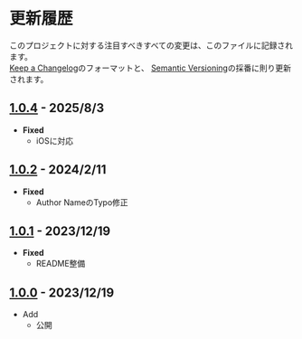 # 更新履歴

このプロジェクトに対する注目すべきすべての変更は、このファイルに記録されます。  
[Keep a Changelog](https://keepachangelog.com/en/1.0.0/)のフォーマットと、
[Semantic Versioning](https://semver.org/spec/v2.0.0.html)の採番に則り更新されます。  

## [1.0.4] - 2025/8/3

- **Fixed**
  - iOSに対応

## [1.0.2] - 2024/2/11

- **Fixed**
  - Author NameのTypo修正

## [1.0.1] - 2023/12/19

- **Fixed**
  - README整備

## [1.0.0] - 2023/12/19

- Add
  - 公開

[1.0.4]: https://github.com/mimyquality/PenOptimizationUtility/releases/tag/1.0.4
[1.0.2]: https://github.com/mimyquality/PenOptimizationUtility/releases/tag/1.0.2
[1.0.1]: https://github.com/mimyquality/PenOptimizationUtility/releases/tag/1.0.1
[1.0.0]: https://github.com/mimyquality/PenOptimizationUtility/releases/tag/1.0.0
